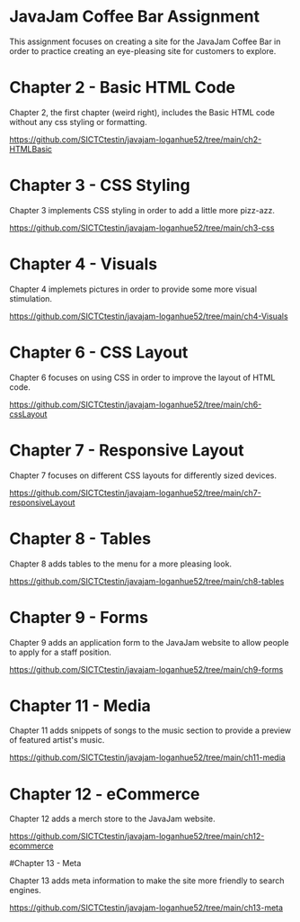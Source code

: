 # JavaJam Coffee Bar Assignment

This assignment focuses on creating a site for the JavaJam Coffee Bar in order to practice creating an eye-pleasing site for customers to explore.

# Chapter 2 - Basic HTML Code

Chapter 2, the first chapter (weird right), includes the Basic HTML code without any css styling or formatting.

https://github.com/SICTCtestin/javajam-loganhue52/tree/main/ch2-HTMLBasic

# Chapter 3 - CSS Styling

Chapter 3 implements CSS styling in order to add a little more pizz-azz.

https://github.com/SICTCtestin/javajam-loganhue52/tree/main/ch3-css

# Chapter 4 - Visuals

Chapter 4 implemets pictures in order to provide some more visual stimulation.

https://github.com/SICTCtestin/javajam-loganhue52/tree/main/ch4-Visuals

# Chapter 6 - CSS Layout

Chapter 6 focuses on using CSS in order to improve the layout of HTML code.

https://github.com/SICTCtestin/javajam-loganhue52/tree/main/ch6-cssLayout

# Chapter 7 - Responsive Layout

Chapter 7 focuses on different CSS layouts for differently sized devices.

https://github.com/SICTCtestin/javajam-loganhue52/tree/main/ch7-responsiveLayout

# Chapter 8 - Tables

Chapter 8 adds tables to the menu for a more pleasing look.

https://github.com/SICTCtestin/javajam-loganhue52/tree/main/ch8-tables

# Chapter 9 - Forms

Chapter 9 adds an application form to the JavaJam website to allow people to apply for a staff position.

https://github.com/SICTCtestin/javajam-loganhue52/tree/main/ch9-forms

# Chapter 11 - Media

Chapter 11 adds snippets of songs to the music section to provide a preview of featured artist's music.

https://github.com/SICTCtestin/javajam-loganhue52/tree/main/ch11-media

# Chapter 12 - eCommerce

Chapter 12 adds a merch store to the JavaJam website.

https://github.com/SICTCtestin/javajam-loganhue52/tree/main/ch12-ecommerce

#Chapter 13 - Meta

Chapter 13 adds meta information to make the site more friendly to search engines.

https://github.com/SICTCtestin/javajam-loganhue52/tree/main/ch13-meta

